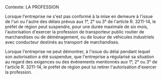Contexte: LA PROFESSION

Lorsque l'entreprise ne s'est pas conformé à la mise en demeure à l'issue de l'un ou l'autre des délais prévus aux 1°, 2° ou 3° de l'article R. 3211-14, le préfet de région peut suspendre, pour une durée maximale de six mois, l'autorisation d'exercer la profession de transporteur public routier de marchandises ou de déménagement, ou de loueur de véhicules industriels avec conducteur destinés au transport de marchandises.

Lorsque l'entreprise ne peut démontrer, à l'issue du délai pendant lequel son autorisation a été suspendue, que l'entreprise a régularisé sa situation au regard des exigences ou des événements mentionnés aux 1°, 2° ou 3° de l'article R. 3211-14, le préfet de région peut lui retirer l'autorisation d'exercer la profession.